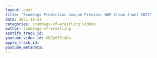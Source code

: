 ```yaml
---
layout: post
title: "Scumbags Prediction League Preview: WWE Crown Jewel 2021"
date: 2021-10-21
categories: scumbags-of-wrestling videos
author: scumbags-of-wrestling
spotify_track_id: 
youtube_video_id: KDZp0I3i48s
apple_track_id: 
youtube_metadata: 
---
```

